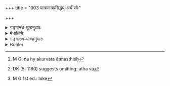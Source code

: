 +++
title = "003 यात्रामात्रप्रसिद्ध्य्-अर्थं स्वैः"

+++

<details><summary>गङ्गानथ-मूलानुवादः</summary>

For the accomplishment of bare maintenance, one shall accumulate wealth by means of one’s own irreproachable occupations, without causing trouble to the body.—(3)
</details>

<details><summary>मेधातिथिः</summary>

पूर्वेणान्वाहिकजीवनविधाव् उपाय उक्तः, अनेन धनसंचये नियम उपदिश्यते । **स्वैः कर्मभिः धनसंचयं** कुर्यात् । तानि च कर्माण्य् उत्तरत्र वक्ष्यन्ते । संचयप्रयोजनम् आह- **यात्रामात्रप्रसिद्ध्यर्थम्** । न भोगाय धनसंचयक्लेशः कर्तव्यः, किं तर्हि, **यात्रामात्रप्रसिद्ध्यर्थम्** । आत्मकुटुम्बस्थितिर् यात्रा, तत्परिमाणं यात्रामात्रम्, तस्य प्रसिद्धिर् निष्पत्तिः, तदर्थस् तत्प्रयोजनम् । 

- नित्यकर्मनिवृत्तिर् आत्मस्थिताव् एवान्तर्भूतानि ह्य् अकुर्वत न आत्मस्थितिः[^४] । आह च "न निर्वपति पञ्चानाम् उच्छ्वसन् न स जीवति" (म्ध् ३.६२) । अथ वा[^५] सत्य् अपि शास्त्रीयत्वे यत्र लोको[^६] गर्हते तद् वर्ज्यम् एव । यथा नरस्य महाकुलीनस्य भुक्तविभवस्य निकृष्टकुलात् प्राप्तश्रीकात् समानजातीयाद् अपि प्रतिग्रहादिना केनचिद् उपायेन जीवनम् । 


[^६]:
     M G 1st ed.: loke


[^५]:
     DK (5: 1160) suggests omitting: atha vā


[^४]:
     M G: na hy akurvata ātmasthitiḥ

- **अक्लेशेन शरीरस्य** । सेवावाणिज्ये महाक्लेशे दूराध्वगमनादिना । तादृशे न कर्तव्ये । **संचयो** राशीकृतपरिरक्षणम् ॥ ४.३ ॥

_तानीदानीं कर्माणि नामतस् तावद् आह ।_
</details>

<details><summary>गङ्गानथ-भाष्यानुवादः</summary>

The preceding verse has described the means of daily subsistence; the present verse is going to mention rules regarding the accumulating of wealth.

‘*One shall accumulate wealth by means of one’s own occupations*.’—These occupations shall be described later on.

The author states the purpose for which wealth is to be accumulated: ‘*For the accomplishment of bare maintenance*’—Wealth shall be accumulated, not for the purposes of pleasure, but simply for the sake of maintenance. ‘*Maintenance*’ stands for the subsisting of oneself and one’s family; and what just suffices for that is called ‘*bare maintenance*;’—‘*the accomplishment*,’ or bringing about of this, is the ‘*purpose*’ of the accumulation. The performance of obligatory duties is included under one’s ‘own subsistence;’ for, until one performs these, one’s own subsistence is not accomplished. It has been said above (3.72)—‘he who does not make the five offerings, is not alive, even though he may be breathing.’

Or, what is meant is that, even though a certain means of accumulating wealth may be sanctioned by the scriptures, if it happen to be such as is considered reproachable in the eyes of men, it shall be avoided. For instance, when a man of noble family has spent all his belongings, he shall avoid living by such means as the receiving of gifts from a person of his own caste, but of a low family, who may have acquired wealth.

‘*Without causing trouble to the body*’—Service and Trade are sources of great suffering to the body, involving as they do long journeys and other troubles: so that these should be avoided.

‘*Accumulation*.’—Collecting and keeping.—(3).
</details>

<details><summary>Bühler</summary>

003	For the purpose of gaining bare subsistence, let him accumulate property by (following those) irreproachable occupations (which are prescribed for) his (caste), without (unduly) fatiguing his body.
</details>
